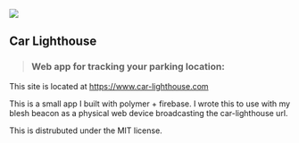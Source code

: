 ![](https://cloud.githubusercontent.com/assets/110953/7877439/6a69d03e-0590-11e5-9fac-c614246606de.png)
## Car Lighthouse

> ### Web app for tracking your parking location:

This site is located at https://www.car-lighthouse.com

This is a small app I built with polymer + firebase.  I wrote this to use with my blesh beacon as a physical web device broadcasting the car-lighthouse url.

This is distrubuted under the MIT license.